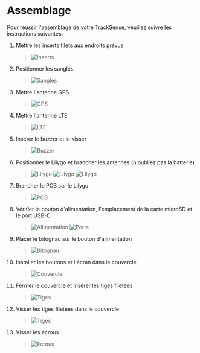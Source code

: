# Assemblage

Pour réussir l'assemblage de votre TrackSense, veuillez suivre les instructions suivantes:

1. Mettre les inserts filets aux endroits prévus
    > ![Inserts](./Photos/)

2. Positionner les sangles
    > ![Sangles](./Photos/Sangles.jpg)

3. Mettre l'antenne GPS
    > ![GPS](./Photos/Antenne_GPS.jpg)

4. Mettre l'antenne LTE
    > ![LTE](./Photos/Antenne_LTE.jpg)

5. Insérer le buzzer et le visser
    > ![Buzzer](./Photos/Buzzer.jpg)

6. Positionner le Lilygo et brancher les antennes (n'oubliez pas la batterie)
    > ![Lilygo](./Photos/Lilygo0.jpg)
    > ![Lilygo](./Photos/Lilygo1.jpg)
    > ![Lilygo](./Photos/Lilygo2.jpg)

7. Brancher le PCB sur le Lilygo
    > ![PCB](./Photos/PCB.jpg)

8. Vérifier le bouton d'alimentation, l'emplacement de la carte microSD et le port USB-C
    > ![Alimentation](./Photos/Alimentation.jpg)
    > ![Ports](./Photos/microSD_USBC.jpg)

9. Placer le bitognau sur le bouton d'alimentation
    > ![Bitognau](./Photos/)

10. Installer les boutons et l'écran dans le couvercle
    > ![Couvercle](./Photos/Couvercle.jpg)

11. Fermer le couvercle et insérer les tiges filetées
    > ![Tiges](./Photos/)

12. Visser les tiges filetées dans le couvercle
    > ![Tiges](./Photos/)

13. Visser les écrous
    > ![Écrous](./Photos/)



